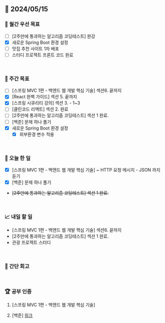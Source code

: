 ## 📅 2024/05/15

### 🚀 월간 우선 목표

- [ ] [2주만에 통과하는 알고리즘 코딩테스트] 완강
- [x] 새로운 Spring Boot 환경 설정
- [ ] 맛집 추천 사이트 1차 배포
- [ ] 스터디 프로젝트 프론트 코드 완료

<br />

### 👏 주간 목표

- [ ] [스프링 MVC 1편 - 백엔드 웹 개발 핵심 기술] 섹션6. 끝까지
- [x] [React 완벽 가이드] 섹션 5. 끝까지
- [x] [스프링 시큐리티 강의] 섹션 3. - 1~3
- [ ] [클린코드 리액트] 섹션 2. 완료
- [ ] [2주만에 통과하는 알고리즘 코딩테스트] 섹션 1 완료.
- [ ] [백준] 문제 하나 풀기
- [x] 새로운 Spring Boot 환경 설정
  - [x] 외부환경 변수 적용

<br />

### 💯 오늘 한 일

- [x] [스프링 MVC 1편 - 백엔드 웹 개발 핵심 기술] ~ HTTP 요청 메시지 - JSON 까지 듣기
- [x] [백준] 문제 하나 풀기
- ~~[2주만에 통과하는 알고리즘 코딩테스트] 섹션 1 완료.~~

<br />

### 📈 내일 할 일

- [스프링 MVC 1편 - 백엔드 웹 개발 핵심 기술] 섹션6. 끝까지
- [2주만에 통과하는 알고리즘 코딩테스트] 섹션 1 완료.
- 관광 프로젝트 스터디

<br />

### 🤔 간단 회고

<br />

### 🏆 공부 인증

1. [스프링 MVC 1편 - 백엔드 웹 개발 핵심 기술]

2. [백준]
   [링크](https://github.com/suld2495/fridaycoffee/tree/main/%EB%B0%B1%EC%A4%80/Gold/2661.%E2%80%85%EC%A2%8B%EC%9D%80%EC%88%98%EC%97%B4)
